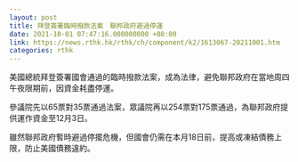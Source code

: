 ```yaml
---
layout: post
title: 拜登簽署臨時撥款法案　聯邦政府避過停運
date: 2021-10-01 07:47:16.000000000 +08:00
link: https://news.rthk.hk/rthk/ch/component/k2/1613067-20211001.htm
categories: rthk
---
```


美國總統拜登簽署國會通過的臨時撥款法案，成為法律，避免聯邦政府在當地周四午夜限期前，因資金耗盡停運。

參議院先以65票對35票通過法案，眾議院再以254票對175票通過，為聯邦政府提供運作資金至12月3日。

雖然聯邦政府暫時避過停擺危機，但國會仍需在本月18日前，提高或凍結債務上限，防止美國債務違約。
